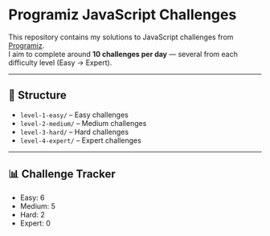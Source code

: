 # Programiz JavaScript Challenges

This repository contains my solutions to JavaScript challenges from [Programiz](https://www.programiz.com/javascript).  
I aim to complete around **10 challenges per day** — several from each difficulty level (Easy → Expert).

---

## 📂 Structure

- `level-1-easy/` – Easy challenges
- `level-2-medium/` – Medium challenges
- `level-3-hard/` – Hard challenges
- `level-4-expert/` – Expert challenges

---

## 📊 Challenge Tracker

- Easy: 6
- Medium: 5
- Hard: 2
- Expert: 0
